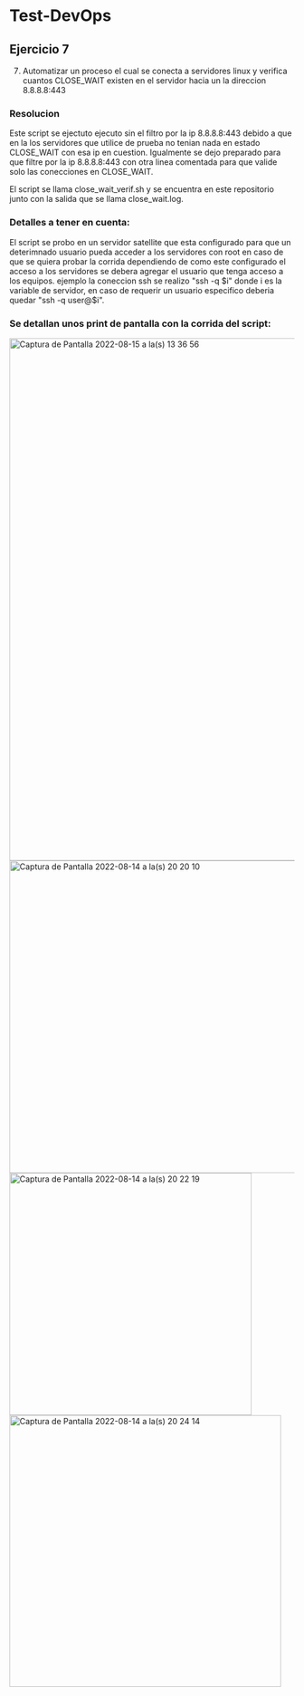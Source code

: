 # Test-DevOps

## Ejercicio 7

7)	Automatizar un proceso el cual se conecta a servidores linux y verifica cuantos CLOSE_WAIT existen en el servidor hacia un la direccion 8.8.8.8:443

### Resolucion

Este script se  ejectuto ejecuto sin el filtro por la ip 8.8.8.8:443 debido a que en la los servidores que utilice de prueba no tenian nada en estado CLOSE_WAIT
con esa ip en cuestion.
Igualmente se dejo preparado para que filtre por la ip 8.8.8.8:443 con otra linea comentada para que valide solo las conecciones en CLOSE_WAIT.

El script se llama close_wait_verif.sh y se encuentra en este repositorio junto con la salida que se llama close_wait.log.

### Detalles a tener en cuenta: 
El script se probo en un servidor satellite que esta configurado para que un deterimnado usuario pueda acceder a los servidores con root en caso 
de que se quiera probar la corrida dependiendo de como este configurado el acceso a los servidores se debera agregar el usuario que tenga acceso a los equipos.
ejemplo la coneccion ssh se realizo "ssh -q $i" donde i es la variable de servidor, en caso de requerir un usuario especifico deberia quedar "ssh -q user@$i".

### Se detallan unos print de pantalla con la corrida del script:


<img width="923" alt="Captura de Pantalla 2022-08-15 a la(s) 13 36 56" src="https://user-images.githubusercontent.com/111232232/184677098-86ee6368-024a-4125-9a85-46d2e410c4c8.png">
<img width="552" alt="Captura de Pantalla 2022-08-14 a la(s) 20 20 10" src="https://user-images.githubusercontent.com/111232232/184676427-f9ec181d-90f5-4899-9ca8-34b07e0d74d5.png">
<img width="428" alt="Captura de Pantalla 2022-08-14 a la(s) 20 22 19" src="https://user-images.githubusercontent.com/111232232/184676441-d67e300a-10f8-4edf-948d-278a39ef76cb.png">
<img width="480" alt="Captura de Pantalla 2022-08-14 a la(s) 20 24 14" src="https://user-images.githubusercontent.com/111232232/184676447-83eb8546-0227-4808-82f4-a8959876dadd.png">
